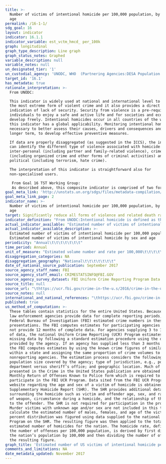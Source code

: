 ```yaml
---
title: >-
  Number of victims of intentional homicide per 100,000 population, by sex and
  age
permalink: /16-1-1/
sdg_goal: 16
layout: indicator
indicator: 16.1.1
indicator_variable: est_vctm_hmcd_ per_100k
graph: longitudinal
graph_type_description: Line graph
graph_status_notes: Graphed
variable_description: null
variable_notes: null
un_designated_tier: '1'
un_custodial_agency: 'UNODC, WHO  (Partnering Agencies:DESA Population Division)'
target_id: '16.1'
has_metadata: true
rationale_interpretation: >-
  From UNODC:

  This indicator is widely used at national and international level to measure
  the most extreme form of violent crime and it also provides a direct
  indication of lack of security. Security from violence is a pre-requisite for
  individuals to enjoy a safe and active life and for societies and economies to
  develop freely. Intentional homicides occur in all countries of the world and
  this indicator has a global applicability. Monitoring intentional homicides is
  necessary to better assess their causes, drivers and consequences and, in the
  longer term, to develop effective preventive measures. 

  If data are properly disaggregated (as suggested in the ICCS), the indicator
  can identify the different type of violence associated with homicide:
  inter-personal (including partner and family-related violence), crime
  (including organized crime and other forms of criminal activities) and
  political (including terrorism, hate crime). 

  The interpretation of this indicator is straightforward also for
  non-specialised users.

   From Goal 16 TST Working Group: 
   As described above, this composite indicator is comprised of two forms of violent deaths. Intentional homicides occur in all countries of the world and have global applicability, while conflict-related deaths occur in countries with ongoing conflicts/wars. Peace is a much broader concept than violent deaths, however, it is difficult to measure many aspects of peace (threats and the fear of violence, insecurity, and other forms of violence, including damages to persons and property). Deaths due to violence are universally and easily understood, are frequently monitored and are comparable with only minor discrepancies in interpretation, largely due to the finality of death. Monitoring intentional homicides is necessary to better assess their causes and consequences and, in the longer term, to develop effective prevention measures. It is based on statistical data routinely produced by law enforcement authorities and/or public health institutions, with a high degree of international comparability. Conflict-related deaths measure the direct impact of conflicts on populations in terms of losses of life.
goal_meta_link: 'http://unstats.un.org/sdgs/files/metadata-compilation/Metadata-Goal-16.pdf'
goal_meta_link_page: 2
indicator_name: >-
  Number of victims of intentional homicide per 100,000 population, by sex and
  age
target: Significantly reduce all forms of violence and related death rates everywhere.
indicator_definition: "From UNODC:Intentional homicide is defined as the unlawful death inflicted upon a person with the intent to cause death or serious injury (Source: International Classification of Crime for Statistical Purposes, ICCS 2015); the rate is defined as the total count of victims of intentional homicide divided by the total resident population, expressed per 100,000 population. From Goal 16 TST Working Group:  This indicator is a composite indicator constructed by collecting two numbers, deaths from intentional homicides and deaths from conflict to measure \"peace\" with respect to target 1 ' \"Significantly reduce all forms of violence and related deaths everywhere.\" The rates of intentional homicide and conflict-related deaths should be reported separately, as combining them into one single indicator would risk conflating two distinct phenomena with differing root causes as well as varying levels of precision in measurement. Still, they are useful complements to each other as, by construction, they are exclusive and non-overlapping (ie. By design, their conjunction does not double count violent deaths). Intentional homicide is defined as the unlawful death inflicted upon a person with the intent of cause death or serious injury (Source: International Classification of Crime for Statistical Purposes (ICCS), 2015). ICCS recommends that intentional homicides include: \tMurder \tHonour killing \tSerious assault leading to death \tDeath as a result of terrorist activities \tDowry-related killings \tFemicide \tInfanticide \tVoluntary manslaughter \tExtrajudicial killings \tKillings caused by excessive force by law enforcement/state officials Conflict-related deaths refer to those deaths caused by warring parties, including, but not limited to, those caused by traditional battlefield fighting and bombardments (battle-related deaths). The term conflict-related death is broader than the term \"battlerelated death\" as it includes killings that amount to war crimes, such as targeting of civilians or of military 'hors combat', killings associated with a conflict (but not accompanied by a battle between warring parties) such as one-sided killings, pogroms and genocides. Following the ICCS definition (see homicides at left) death as a result of terrorist activities would be included in intentional homicides. For both intentional homicides and conflict-related deaths, rates are defined as the total count in deaths in a calendar year, respectively, divided by the total resident population for the year, expressed per 100,000 population. The denominator (100,000 population) has been adopted globally by law enforcement as the standard for comparable measurement."
actual_indicator_available: "Estimated number of victims of intentional homicide per 100,000 population, Estimated number of victims of intentional homicide by sex and age\t\t\t"
actual_indicator_available_description: >-
  Estimated number of victims of intentional homicide per 100,000 population,
  Estimated number of victims of intentional homicide by sex and age
periodicity: "Annual\t\t\t\t\t\t\t"
time_period: Annual
unit_of_measure: "Estimated volume number and rate per 100,000\t\t\t\t\t\t\t"
disaggregation_categories: NA
disaggregation_geography: "National\t\t\t\t\t\t\t"
date_of_national_source_publication: September 2017
source_agency_staff_name: FBI
source_agency_staff_email: CRIMESTATSINFO@FBI.GOV
source_agency_survey_dataset: FBI Uniform Crime Reporting Program Data Collection
source_title: null
source_url: "\thttps://ucr.fbi.gov/crime-in-the-u.s/2016/crime-in-the-u.s.-2016\t\t\t\t\t\t\t\t\t\t\t\t"
source_notes: null
international_and_national_references: "\thttps://ucr.fbi.gov/crime-in-the-u.s/2016/crime-in-the-u.s.-2016\t\t\t\t\t\t\t\t\t\t\t"
published: true
us_method_of_computation: >-
  These tables contain statistics for the entire United States. Because not all
  law enforcement agencies provide data for complete reporting periods, the
  Federal Bureau of Investigation (FBI) estimated crime numbers in these
  presentations. The FBI computes estimates for participating agencies that do
  not provide 12 months of complete data. For agencies supplying 3 to 11 months
  of data, the national Uniform Crime Reporting (UCR) Program estimates for the
  missing data by following a standard estimation procedure using the data
  provided by the agency. If an agency has supplied less than 3 months of data,
  the FBI computes estimates by using the known crime figures of similar areas
  within a state and assigning the same proportion of crime volumes to
  nonreporting agencies. The estimation process considers the following:
  population size covered by the agency; type of jurisdiction, e.g., police
  department versus sheriff’s office; and geographic location. Much of the data
  presented in the Crime in the United States publication are obtained from the
  Monthly Return of Offenses Known to Police form which is required to
  participate in the FBI UCR Program. Data sited from the FBI UCR Program’s
  website regarding the age and sex of a victim of homicide is obtained from the
  Supplementary Homicide Report (SHR). The SHR provides additional details
  surrounding the homicide such as victim and offender age, sex, and race, type
  of weapon, circumstance during a homicide, and the relationship of the victim
  to the offender. The SHR is not required for participation in the program.
  Murder victims with unknown age and/or sex are not included in this table. To
  calculate the estimated number of males, females, and age of the victim, the
  percent distribution was figured using data supplied to the national UCR
  Program on the SHR. The resulting figure was then applied to the total
  estimated number of homicides for the nation. The homicide rate, defined as
  the number of offenses per 100,000 population, is derived by first dividing
  the nation’s population by 100,000 and then dividing the number of offenses by
  the resulting figure.
graph_title: 'Estimated number of US victims of intentional homicide per 100,000 population'
comments_and_limitations: NA
date_metadata_updated: November 2017
---
```

